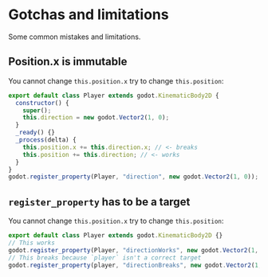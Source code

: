 # Gotchas and limitations

Some common mistakes and limitations.

## Position.x is immutable

You cannot change `this.position.x` try to change `this.position`:

```javascript title="player.mjs"
export default class Player extends godot.KinematicBody2D {
  constructor() {
    super();
    this.direction = new godot.Vector2(1, 0);
  }
  _ready() {}
  _process(delta) {
    this.position.x += this.direction.x; // <- breaks
    this.position += this.direction; // <- works
  }
}
godot.register_property(Player, "direction", new godot.Vector2(1, 0));
```

## `register_property` has to be a target

You cannot change `this.position.x` try to change `this.position`:

```javascript title="player.mjs"
export default class Player extends godot.KinematicBody2D {}
// This works
godot.register_property(Player, "directionWorks", new godot.Vector2(1, 0));
// This breaks because `player` isn't a correct target
godot.register_property(player, "directionBreaks", new godot.Vector2(1, 0));
```
